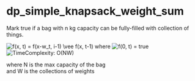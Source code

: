 # dp_simple_knapsack_weight_sum

Mark true if a bag with n kg capacity can be fully-filled
with collection of things.

<img src="https://latex.codecogs.com/gif.latex?f(x,&space;t)&space;=&space;f(x-w_t,&space;t-1)&space;\vee&space;f(x,&space;t-1)" title="f(x, t) = f(x-w_t, i-1) \vee f(x, t-1)" />
where
<img src="https://latex.codecogs.com/gif.latex?f(0,&space;t)&space;=&space;true" title="f(0, t) = true" />

<img src="https://latex.codecogs.com/gif.latex?TimeComplexity:&space;O(NW)" title="TimeComplexity: O(NW)" />

where N is the max capacity of the bag<br>
and W is the collections of weights
